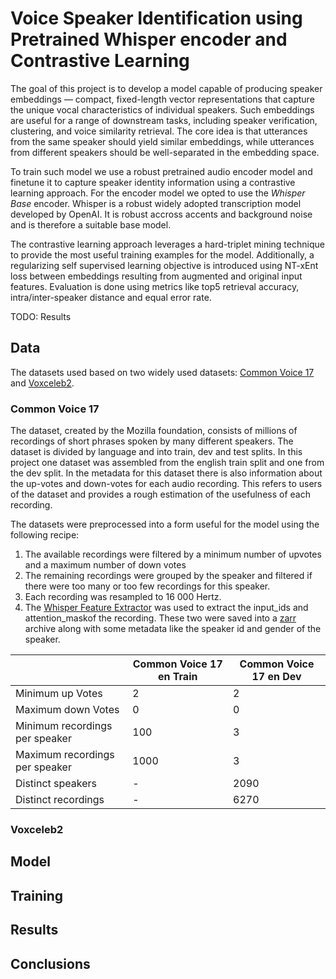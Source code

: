# Voice Speaker Identification using Pretrained Whisper encoder and Contrastive Learning

The goal of this project is to develop a model capable of producing speaker embeddings — compact, fixed-length vector representations that capture the unique vocal characteristics of individual speakers. Such embeddings are useful for a range of downstream tasks, including speaker verification, clustering, and voice similarity retrieval. The core idea is that utterances from the same speaker should yield similar embeddings, while utterances from different speakers should be well-separated in the embedding space.

To train such model we use a robust pretrained audio encoder model and finetune it to capture speaker identity information using a contrastive learning approach. For the encoder model we opted to use the *Whisper Base* encoder. Whisper is a robust widely adopted transcription model developed by OpenAI. It is robust accross accents and background noise and is therefore a suitable base model.

The contrastive learning approach leverages a hard-triplet mining technique to provide the most useful training examples for the model. Additionally, a regularizing self supervised learning objective is introduced using NT-xEnt loss between embeddings resulting from augmented and original input features. Evaluation is done using metrics like top5 retrieval accuracy, intra/inter-speaker distance and equal error rate.  

TODO: Results


## Data

The datasets used based on two widely used datasets: [Common Voice 17](https://huggingface.co/datasets/mozilla-foundation/common_voice_17_0) and [Voxceleb2](https://huggingface.co/datasets/ProgramComputer/voxceleb). 

### Common Voice 17

The dataset, created by the Mozilla foundation, consists of millions of recordings of short phrases spoken by many different speakers. The dataset is divided by language and into train, dev and test splits. In this project one dataset was assembled from the english train split and one from the dev split. In the metadata for this dataset there is also information about the up-votes and down-votes for each audio recording. This refers to users of the dataset and provides a rough estimation of the usefulness of each recording. 

The datasets were preprocessed into a form useful for the model using the following recipe:

1. The available recordings were filtered by a minimum number of upvotes and a maximum number of down votes
2. The remaining recordings were grouped by the speaker and filtered if there were too many or too few recordings for this speaker.
3. Each recording was resampled to 16 000 Hertz.
4. The [Whisper Feature Extractor](https://github.com/huggingface/transformers/blob/main/src/transformers/models/whisper/feature_extraction_whisper.py) was used to extract the input\_ids and attention\_maskof the recording. These two were saved into a [zarr](https://github.com/zarr-developers/zarr-python) archive along with some metadata like the speaker id and gender of the speaker.

| | Common Voice 17 en Train | Common Voice 17 en Dev |
| --- | --- | --- |
| Minimum up Votes | 2 | 2 |
| Maximum down Votes | 0 | 0 |
| Minimum recordings per speaker | 100 | 3 |
| Maximum recordings per speaker | 1000 | 3 |
| Distinct speakers | - | 2090 |
| Distinct recordings | - | 6270 |

### Voxceleb2



## Model


## Training 

## Results

## Conclusions



